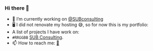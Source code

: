 ### Hi there 👋

- 🔭 I’m currently working on [@SUBconsulting](https://github.com/SUBconsulting)
- 🖥️ I did not renovate my hosting 😅, so for now this is my portfolio:
- A list of projects I have work on:
- `#RRGGBB`  [SUB Consulting](https://sub-studio.com/).
- 📫 How to reach me:
   [📧](mailto:elizabeth.ramescamilla@gmail.com)

